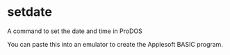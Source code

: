 # setdate
A command to set the date and time in ProDOS

You can paste this into an emulator to create the Applesoft BASIC program.
